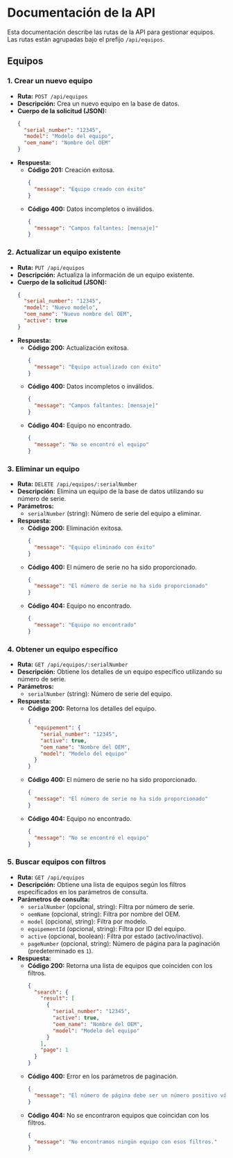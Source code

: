 # Documentación de la API

Esta documentación describe las rutas de la API para gestionar equipos. Las rutas están agrupadas bajo el prefijo `/api/equipos`.

## Equipos

### 1. **Crear un nuevo equipo**

- **Ruta:** `POST /api/equipos`
- **Descripción:** Crea un nuevo equipo en la base de datos.
- **Cuerpo de la solicitud (JSON):**
  ```json
  {
    "serial_number": "12345",
    "model": "Modelo del equipo",
    "oem_name": "Nombre del OEM"
  }
  ```
- **Respuesta:**
  - **Código 201:** Creación exitosa.
    ```json
    {
      "message": "Equipo creado con éxito"
    }
    ```
  - **Código 400:** Datos incompletos o inválidos.
    ```json
    {
      "message": "Campos faltantes: [mensaje]"
    }
    ```

### 2. **Actualizar un equipo existente**

- **Ruta:** `PUT /api/equipos`
- **Descripción:** Actualiza la información de un equipo existente.
- **Cuerpo de la solicitud (JSON):**
  ```json
  {
    "serial_number": "12345",
    "model": "Nuevo modelo",
    "oem_name": "Nuevo nombre del OEM",
    "active": true
  }
  ```
- **Respuesta:**
  - **Código 200:** Actualización exitosa.
    ```json
    {
      "message": "Equipo actualizado con éxito"
    }
    ```
  - **Código 400:** Datos incompletos o inválidos.
    ```json
    {
      "message": "Campos faltantes: [mensaje]"
    }
    ```
  - **Código 404:** Equipo no encontrado.
    ```json
    {
      "message": "No se encontró el equipo"
    }
    ```

### 3. **Eliminar un equipo**

- **Ruta:** `DELETE /api/equipos/:serialNumber`
- **Descripción:** Elimina un equipo de la base de datos utilizando su número de serie.
- **Parámetros:**
  - `serialNumber` (string): Número de serie del equipo a eliminar.
- **Respuesta:**
  - **Código 200:** Eliminación exitosa.
    ```json
    {
      "message": "Equipo eliminado con éxito"
    }
    ```
  - **Código 400:** El número de serie no ha sido proporcionado.
    ```json
    {
      "message": "El número de serie no ha sido proporcionado"
    }
    ```
  - **Código 404:** Equipo no encontrado.
    ```json
    {
      "message": "Equipo no encontrado"
    }
    ```

### 4. **Obtener un equipo específico**

- **Ruta:** `GET /api/equipos/:serialNumber`
- **Descripción:** Obtiene los detalles de un equipo específico utilizando su número de serie.
- **Parámetros:**
  - `serialNumber` (string): Número de serie del equipo.
- **Respuesta:**
  - **Código 200:** Retorna los detalles del equipo.
    ```json
    {
      "equipement": {
        "serial_number": "12345",
        "active": true,
        "oem_name": "Nombre del OEM",
        "model": "Modelo del equipo"
      }
    }
    ```
  - **Código 400:** El número de serie no ha sido proporcionado.
    ```json
    {
      "message": "El número de serie no ha sido proporcionado"
    }
    ```
  - **Código 404:** Equipo no encontrado.
    ```json
    {
      "message": "No se encontró el equipo"
    }
    ```

### 5. **Buscar equipos con filtros**

- **Ruta:** `GET /api/equipos`
- **Descripción:** Obtiene una lista de equipos según los filtros especificados en los parámetros de consulta.
- **Parámetros de consulta:**
  - `serialNumber` (opcional, string): Filtra por número de serie.
  - `oemName` (opcional, string): Filtra por nombre del OEM.
  - `model` (opcional, string): Filtra por modelo.
  - `equipementId` (opcional, string): Filtra por ID del equipo.
  - `active` (opcional, boolean): Filtra por estado (activo/inactivo).
  - `pageNumber` (opcional, string): Número de página para la paginación (predeterminado es `1`).
- **Respuesta:**
  - **Código 200:** Retorna una lista de equipos que coinciden con los filtros.
    ```json
    {
      "search": {
        "result": [
          {
            "serial_number": "12345",
            "active": true,
            "oem_name": "Nombre del OEM",
            "model": "Modelo del equipo"
          }
        ],
        "page": 1
      }
    }
    ```
  - **Código 400:** Error en los parámetros de paginación.
    ```json
    {
      "message": "El número de página debe ser un número positivo válido."
    }
    ```
  - **Código 404:** No se encontraron equipos que coincidan con los filtros.
    ```json
    {
      "message": "No encontramos ningún equipo con esos filtros."
    }
    ```
